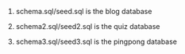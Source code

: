 1. schema.sql/seed.sql is the blog database

2. schema2.sql/seed2.sql is the quiz database

3. schema3.sql/seed3.sql is the pingpong database
